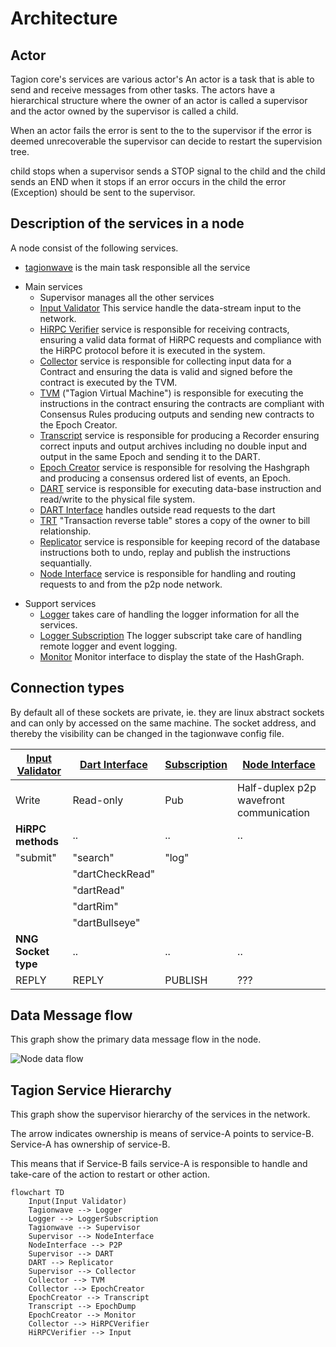 # Architecture

## Actor

Tagion core's services are various actor's
An actor is a task that is able to send and receive messages from other tasks.
The actors have a hierarchical structure where the owner of an actor is called a supervisor and the actor owned by the supervisor is called a child.

When an actor fails the error is sent to the to the supervisor if the error is deemed unrecoverable the supervisor can decide to restart the supervision tree.

child stops when a supervisor sends a STOP signal to the child and the child sends an END when it stops if an error occurs in the child the error (Exception) should be sent to the supervisor.

## Description of the services in a node
A node consist of the following services.


* [tagionwave](/tech/tools/tagionwave) is the main task responsible all the service
- Main services
	- Supervisor manages all the other services
    - [Input Validator](/tech/architecture/InputValidator.md) This service handle the data-stream input to the network.
    - [HiRPC Verifier](/tech/architecture/HiRPCVerifier.md) service is responsible for receiving contracts, ensuring a valid data format of HiRPC requests and compliance with the HiRPC protocol before it is executed in the system. 
	- [Collector](/tech/architecture/Collector.md) service is responsible for collecting input data for a Contract and ensuring the data is valid and signed before the contract is executed by the TVM.
	- [TVM](/tech/architecture/TVM.md) ("Tagion Virtual Machine") is responsible for executing the instructions in the contract ensuring the contracts are compliant with Consensus Rules producing outputs and sending new contracts to the Epoch Creator.
	- [Transcript](/tech/architecture/Transcript.md) service is responsible for producing a Recorder ensuring correct inputs and output archives including no double input and output in the same Epoch and sending it to the DART.
	- [Epoch Creator](/tech/architecture/EpochCreator.md) service is responsible for resolving the Hashgraph and producing a consensus ordered list of events, an Epoch. 
	- [DART](/tech/architecture/DART.md "Distributed Archive of Random Transactions") service is responsible for executing data-base instruction and read/write to the physical file system.
	- [DART Interface](/tech/architecture/DartInterface.md) handles outside read requests to the dart
    - [TRT](/tech/architecture/TRT.md) "Transaction reverse table" stores a copy of the owner to bill relationship.
	- [Replicator](/tech/architecture/Replicator.md) service is responsible for keeping record of the database instructions both to undo, replay and publish the instructions sequantially.
	- [Node Interface](/tech/architecture/NodeInterface.md) service is responsible for handling and routing requests to and from the p2p node network.

* Support services
	- [Logger](/tech/architecture/Logger.md) takes care of handling the logger information for all the services.
	- [Logger Subscription](/tech/architecture/LoggerSubscription.md) The logger subscript take care of handling remote logger and event logging.
	- [Monitor](/tech/architecture/Monitor.md) Monitor interface to display the state of the HashGraph.

## Connection types
By default all of these sockets are private, ie. they are linux abstract sockets and can only by accessed on the same machine.
The socket address, and thereby the visibility can be changed in the tagionwave config file.


| [Input Validator](/tech/architecture/InputValidator.md) | [Dart Interface](/tech/architecture/DartInterface.md) | [Subscription](/tech/architecture/LoggerSubscription.md) | [Node Interface](/tech/architecture/NodeInterface.md) |
| -                                                       | -                                                     | -                                                        | -                                                     |
| Write                                                   | Read-only                                             | Pub                                                      | Half-duplex p2p wavefront communication               |
| **HiRPC methods**                                       | ..                                                    | ..                                                       | ..                                                    |
| "submit"                                                | "search"                                              | "log"                                                    |
|                                                         | "dartCheckRead"                                       |
|                                                         | "dartRead"                                            |
|                                                         | "dartRim"                                             |
|                                                         | "dartBullseye"                                        |
| **NNG Socket type**                                     | ..                                                    | ..                                                       | ..                                                    |
| REPLY                                                   | REPLY                                                 | PUBLISH                                                  | ???                                                   |


## Data Message flow
This graph show the primary data message flow in the node.

![Node data flow](/figs/node_dataflow.excalidraw.svg)

## Tagion Service Hierarchy

This graph show the supervisor hierarchy of the services in the network.

The arrow indicates ownership is means of service-A points to service-B. Service-A has ownership of service-B.

This means that if Service-B fails service-A is responsible to handle and take-care of the action to restart or other action.

```mermaid
flowchart TD
    Input(Input Validator)
    Tagionwave --> Logger
    Logger --> LoggerSubscription
    Tagionwave --> Supervisor
    Supervisor --> NodeInterface
    NodeInterface --> P2P
    Supervisor --> DART
    DART --> Replicator
    Supervisor --> Collector
    Collector --> TVM
    Collector --> EpochCreator
    EpochCreator --> Transcript
    Transcript --> EpochDump
    EpochCreator --> Monitor
    Collector --> HiRPCVerifier
    HiRPCVerifier --> Input
```
